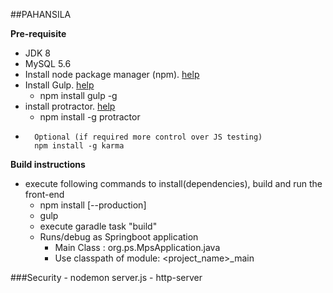 ##PAHANSILA

**Pre-requisite**
- JDK 8
- MySQL 5.6
- Install node package manager (npm). [help](https://treehouse.github.io/installation-guides/mac/node-mac.html)
- Install Gulp. [help](https://peidongwang.wordpress.com/2016/07/02/how-to-install-gulp-and-bower-globally-on-mac-osx/)
    - npm install gulp -g
- install protractor. [help](http://www.protractortest.org)
  - npm install -g protractor
- ```
    Optional (if required more control over JS testing) 
    npm install -g karma 
  ``` 
**Build instructions**
* execute following commands to install(dependencies), build and run the front-end
  * npm install [--production]
  * gulp
  * execute garadle task "build"
  * Runs/debug as Springboot application
      * Main Class : org.ps.MpsApplication.java
      * Use classpath of module: <project_name>_main
      
###Security
    - nodemon server.js 
    - http-server
